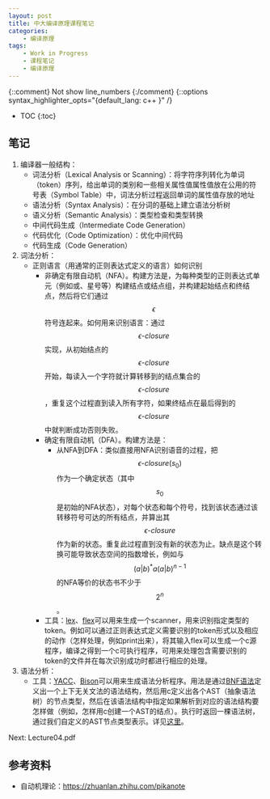 ```yaml
---
layout: post
title: 中大编译原理课程笔记
categories:
    - 编译原理
tags:
    - Work in Progress
    - 课程笔记
    - 编译原理
---
```


{::comment} Not show line_numbers {:/comment}
{::options syntax_highlighter_opts="{default_lang: c++ \}" /}

* TOC
{:toc}

## 笔记

1. 编译器一般结构：
   - 词法分析（Lexical Analysis or Scanning）：将字符序列转化为单词（token）序列，给出单词的类别和一些相关属性值属性值放在公用的符号表（Symbol Table）中，词法分析过程返回单词的属性值存放的地址
   - 语法分析（Syntax Analysis）：在分词的基础上建立语法分析树
   - 语义分析（Semantic Analysis）：类型检查和类型转换
   - 中间代码生成（Intermediate Code Generation）
   - 代码优化（Code Optimization）：优化中间代码
   - 代码生成（Code Generation）
1. 词法分析：
   - 正则语言（用通常的正则表达式定义的语言）如何识别
     - 非确定有限自动机（NFA）。构建方法是，为每种类型的正则表达式单元（例如或、星号等）构建结点或结点组，并构建起始结点和终结点，然后将它们通过$$\epsilon$$符号连起来。如何用来识别语言：通过$$\epsilon\text{-}closure$$实现，从初始结点的$$\epsilon\text{-}closure$$开始，每读入一个字符就计算转移到的结点集合的$$\epsilon\text{-}closure$$，重复这个过程直到读入所有字符，如果终结点在最后得到的$$\epsilon\text{-}closure$$中就判断成功否则失败。
     - 确定有限自动机（DFA）。构建方法是：
       - 从NFA到DFA：类似直接用NFA识别语音的过程，把$$\epsilon\text{-}closure(s_0)$$作为一个确定状态（其中$$s_0$$是初始的NFA状态），对每个状态和每个符号，找到该状态通过该转移符号可达的所有结点，并算出其$$\epsilon\text{-}closure$$作为新的状态。重复此过程直到没有新的状态为止。缺点是这个转换可能导致状态空间的指数增长，例如与$$(a\vert b)^*a(a\vert b)^{n-1}$$的NFA等价的状态书不少于$$2^n$$。
     - 工具：[lex](http://dinosaur.compilertools.net/lex/)、[flex](https://sourceforge.net/projects/flex/)可以用来生成一个scanner，用来识别指定类型的token。例如可以通过正则表达式定义需要识别的token形式以及相应的动作（怎样处理，例如print出来），将其输入flex可以生成一个c源程序，编译之得到一个c可执行程序，可用来处理包含需要识别的token的文件并在每次识别成功时都进行相应的处理。
1. 语法分析：
   - 工具：[YACC](http://dinosaur.compilertools.net/yacc/)、[Bison](http://dinosaur.compilertools.net/bison/)可以用来生成语法分析程序。用法是通过[BNF语法](https://zh.wikipedia.org/wiki/%E5%B7%B4%E7%A7%91%E6%96%AF%E8%8C%83%E5%BC%8F)定义出一个上下无关文法的语法结构，然后用c定义出各个AST（抽象语法树）的节点类型，然后在该语法结构中指定如果解析到对应的语法结构要怎样做（例如，怎样用c创建一个AST的结点）。执行时返回一棵语法树，通过我们自定义的AST节点类型表示。详见[这里](https://lesliezhu.github.io/2014/05/29/构建Toy编译器——基于Flex-Bison和LLVM)。

Next: Lecture04.pdf

## 参考资料

- 自动机理论：<https://zhuanlan.zhihu.com/pikanote>

